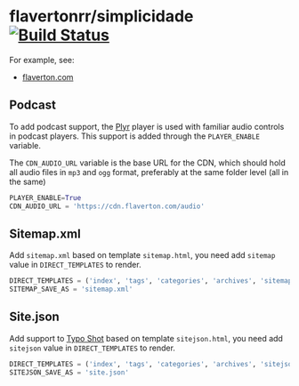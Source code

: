 # flavertonrr/simplicidade [![Build Status](https://travis-ci.com/flavertonrr/simplicidade.svg?branch=master)](https://travis-ci.com/flavertonrr/simplicidade)

For example, see:

* [flaverton.com](https://flaverton.com)

## Podcast

To add podcast support, the [Plyr](plyr.io) player is used with familiar audio controls in podcast players. This support is added through the `PLAYER_ENABLE` variable.

The `CDN_AUDIO_URL` variable is the base URL for the CDN, which should hold all audio files in `mp3` and `ogg` format, preferably at the same folder level (all in the same)

```python
PLAYER_ENABLE=True
CDN_AUDIO_URL = 'https://cdn.flaverton.com/audio'
```

## Sitemap.xml

Add `sitemap.xml` based on template `sitemap.html`, you need add `sitemap` value in `DIRECT_TEMPLATES` to render. 

```python
DIRECT_TEMPLATES = ('index', 'tags', 'categories', 'archives', 'sitemap')
SITEMAP_SAVE_AS = 'sitemap.xml'
```

## Site.json

Add support to [Typo Shot](https://github.com/flavertonrr/typo-shot) based on template `sitejson.html`, you need add `sitejson` value in `DIRECT_TEMPLATES` to render. 

```python
DIRECT_TEMPLATES = ('index', 'tags', 'categories', 'archives', 'sitejson')
SITEJSON_SAVE_AS = 'site.json'
```

